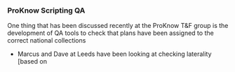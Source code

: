 ### ProKnow Scripting QA

One thing that has been discussed recently at the ProKnow T&F group is the development of QA tools to check that plans have been assigned to the correct national collections

- Marcus and Dave at Leeds have been looking at checking laterality [based on 

